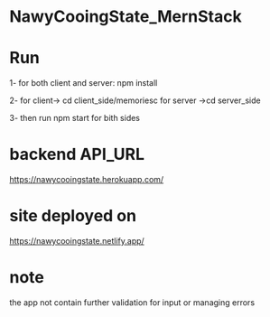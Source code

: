 # NawyCooingState_MernStack

# Run
1- for both client and server:
    npm install
    
2- for client-> cd client_side/memoriesc
   for server ->cd server_side
   
3- then run npm start for bith sides 


# backend API_URL

https://nawycooingstate.herokuapp.com/

# site deployed on

https://nawycooingstate.netlify.app/

# note 
 the app not contain further validation for input or managing errors
